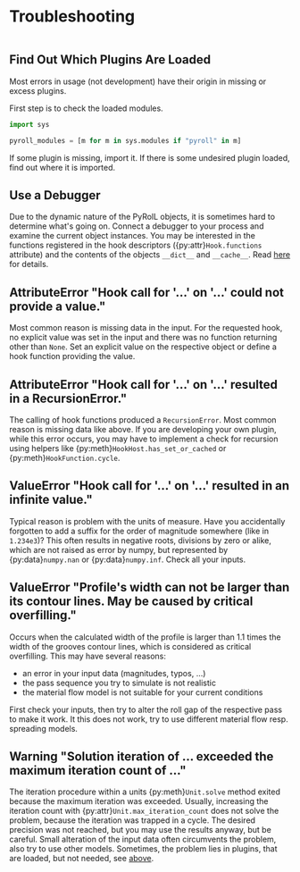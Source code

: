 # Troubleshooting

```{py:currentmodule} pyroll.core
```

## Find Out Which Plugins Are Loaded

Most errors in usage (not development) have their origin in missing or excess plugins.

First step is to check the loaded modules.

```python
import sys

pyroll_modules = [m for m in sys.modules if "pyroll" in m]
```

If some plugin is missing, import it.
If there is some undesired plugin loaded, find out where it is imported.

## Use a Debugger

Due to the dynamic nature of the PyRolL objects, it is sometimes hard to determine what's going on.
Connect a debugger to your process and examine the current object instances.
You may be interested in the functions registered in the hook descriptors ({py:attr}`Hook.functions` attribute) and the contents of the objects `__dict__` and `__cache__`.
Read [here](core/plugins) for details.

## AttributeError "Hook call for '...' on '...' could not provide a value."

Most common reason is missing data in the input.
For the requested hook, no explicit value was set in the input and there was no function returning other than `None`.
Set an explicit value on the respective object or define a hook function providing the value.

## AttributeError "Hook call for '...' on '...' resulted in a RecursionError."

The calling of hook functions produced a `RecursionError`.
Most common reason is missing data like above.
If you are developing your own plugin, while this error occurs, you may have to implement a check for recursion using helpers like {py:meth}`HookHost.has_set_or_cached` or {py:meth}`HookFunction.cycle`.

## ValueError "Hook call for '...' on '...' resulted in an infinite value."

Typical reason is problem with the units of measure.
Have you accidentally forgotten to add a suffix for the order of magnitude somewhere (like in `1.234e3`)? 
This often results in negative roots, divisions by zero or alike, which are not raised as error by numpy, but represented by {py:data}`numpy.nan` or {py:data}`numpy.inf`.
Check all your inputs.

## ValueError "Profile's width can not be larger than its contour lines. May be caused by critical overfilling."

Occurs when the calculated width of the profile is larger than 1.1 times the width of the grooves contour lines, which is considered as critical overfilling.
This may have several reasons:

- an error in your input data (magnitudes, typos, ...)
- the pass sequence you try to simulate is not realistic
- the material flow model is not suitable for your current conditions

First check your inputs, then try to alter the roll gap of the respective pass to make it work.
It this does not work, try to use different material flow resp. spreading models.

## Warning "Solution iteration of ... exceeded the maximum iteration count of ..."

The iteration procedure within a units {py:meth}`Unit.solve` method exited because the maximum iteration was exceeded.
Usually, increasing the iteration count with {py:attr}`Unit.max_iteration_count` does not solve the problem, because the iteration was trapped in a cycle.
The desired precision was not reached, but you may use the results anyway, but be careful.
Small alteration of the input data often circumvents the problem, also try to use other models.
Sometimes, the problem lies in plugins, that are loaded, but not needed, see [above](#find-out-which-plugins-are-loaded).